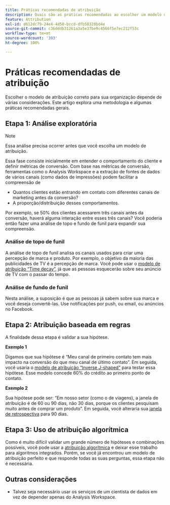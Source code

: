 ```yaml
---
title: Práticas recomendadas de atribuição
description: Quais são as práticas recomendadas ao escolher um modelo de atribuição?
feature: Attribution
exl-id: d612dc79-24e4-4d50-bccd-dfb58328bd4e
source-git-commit: c36dddb31261a3a5e37be9c4566f5e7ec212f53c
workflow-type: tm+mt
source-wordcount: '393'
ht-degree: 100%

---
```


# Práticas recomendadas de atribuição

Escolher o modelo de atribuição correto para sua organização depende de várias considerações. Este artigo explora uma metodologia e algumas práticas recomendadas gerais.

## Etapa 1: Análise exploratória

>[!NOTE]
>Essa análise precisa ocorrer antes que você escolha um modelo de atribuição.

Essa fase consiste inicialmente em entender o comportamento do cliente e definir métricas de conversão. Com base nas métricas de conversão, ferramentas como o Analysis Workspace e a extração de fontes de dados de vários canais (como dados de impressões) podem facilitar a compreensão de

* Quantos clientes estão entrando em contato com diferentes canais de marketing antes da conversão?
* A proporção/distribuição desses comportamentos.

Por exemplo, se 50% dos clientes acessarem três canais antes da conversão, haverá alguma interação entre esses três canais?
Você poderia então fazer uma análise de topo e fundo de funil para expandir sua compreensão.

### Análise de topo de funil

A análise de topo de funil analisa os canais usados para criar uma percepção de marca e produto. Por exemplo, o objetivo da maioria das publicidades de TV é a percepção de marca. Você pode usar o [modelo de atribuição “Time decay”](/help/analysis-workspace/attribution/models.md), já que as pessoas esquecerão sobre seu anúncio de TV com o passar do tempo.

### Análise de fundo de funil

Nesta análise, a suposição é que as pessoas já sabem sobre sua marca e você deseja convertê-las. Use notificações por push, ou email, ou anúncios no Facebook.

## Etapa 2: Atribuição baseada em regras

A finalidade dessa etapa é validar a sua hipótese.

**Exemplo 1**

Digamos que sua hipótese é “Meu canal de primeiro contato tem mais impacto na conversão do que meu canal de último contato”. Em seguida, você usaria o [modelo de atribuição “Inverse J-shaped”](/help/analysis-workspace/attribution/models.md) para testar essa hipótese. Esse modelo concede 60% do crédito ao primeiro ponto de contato.

**Exemplo 2**

Sua hipótese pode ser: “Em nosso setor (como o de viagens), a janela de atribuição é de 60 ou 90 dias, não 30 dias, porque os clientes pesquisam muito antes de comprar um produto”. Em seguida, você alteraria sua [janela de retrospectiva](https://experienceleague.adobe.com/docs/analytics-platform/using/cja-workspace/attribution/models.html?lang=pt-BR) para 90 dias.

## Etapa 3: Uso de atribuição algorítmica

Como é muito difícil validar um grande número de hipóteses e combinações possíveis, você pode usar a [atribuição algorítmica](/help/analysis-workspace/attribution/algorithmic.md) e deixar esse trabalho para algoritmos integrados. Porém, se você já encontrou um modelo de atribuição perfeito e que responde todas as suas perguntas, essa etapa não é necessária.

## Outras considerações

* Talvez seja necessário usar os serviços de um cientista de dados em vez de depender apenas do Analysis Workspace.
